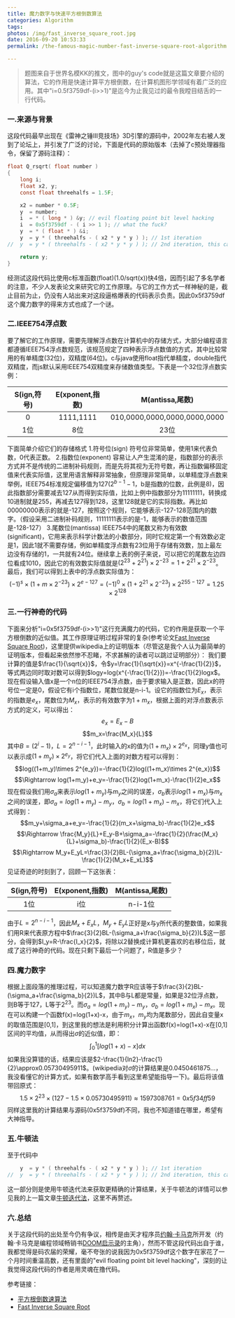 ```yaml
---
title: 魔力数字与快速平方根倒数算法
categories: Algorithm
tags: 
photos: /img/fast_inverse_square_root.jpg
date: 2016-09-20 10:53:33
permalink: /the-famous-magic-number-fast-inverse-square-root-algorithm

---
```



> 题图来自于世界名模KK的推文，图中的guy's code就是这篇文章要介绍的算法，它的作用是快速计算平方根倒数，在计算机图形学领域有着广泛的应用。其中"i=0.5f3759df-(i>>1)"是迄今为止我见过的最令我瞠目结舌的一行代码。

### 一.来源与背景
这段代码最早出现在《雷神之锤III竞技场》3D引擎的源码中，2002年左右被人发到了论坛上，并引发了广泛的讨论，下面是代码的原始版本（去掉了c预处理器指令，保留了源码注释）：
```c
float Q_rsqrt( float number )
{
	long i;
	float x2, y;
	const float threehalfs = 1.5F;

	x2 = number * 0.5F;
	y  = number;
	i  = * ( long * ) &y; // evil floating point bit level hacking
	i  = 0x5f3759df - ( i >> 1 ); // what the fuck?
	y  = * ( float * ) &i;
	y  = y * ( threehalfs - ( x2 * y * y ) ); // 1st iteration
//	y  = y * ( threehalfs - ( x2 * y * y ) ); // 2nd iteration, this can be removed

	return y;
}
```
经测试这段代码比使用c标准函数(float)(1.0/sqrt(x))快4倍，因而引起了多名学者的注意，不少人发表论文来研究它的工作原理。与它的工作方式一样神秘的是，截止目前为止，仍没有人站出来对这段逼格爆表的代码表示负责。因此0x5f3759df这个魔力数字的得来方式也成了一个谜。
<!-- more -->
### 二.IEEE754浮点数
要了解它的工作原理，需要先理解浮点数在计算机中的存储方式，大部分编程语言都遵循IEEE754浮点数规范，该规范规定了四种表示浮点数值的方式，其中比较常用的有单精度(32位)，双精度(64位)。c与java使用float指代单精度，double指代双精度，而js默认采用IEEE754双精度来存储数值类型。下表是一个32位浮点数实例：

| S(ign,符号) | E(xponent,指数) | M(antissa,尾数) |
|:-:|:-:|:-:|
|0|1111,1111|010,0000,0000,0000,0000,0000|
|1位|8位|23位|

下面简单介绍它们的存储格式
1.符号位(sign)
	符号位非常简单，使用1来代表负数，0代表正数。
2.指数位(exponent)
	容易让人产生混淆的是，指数部分的表示方式并不是传统的二进制补码规则，而是先将其视为无符号数，再让指数偏移固定值来代表实际值，这里用语言解释非常抽象，但原理非常简单，以单精度浮点数来举例，IEEE754标准规定偏移值为127($2^{b-1}-1$，b是指数的位数，此例是8)，因此指数部分需要减去127从而得到实际值，比如上例中指数部分为11111111，转换成10进制就是255，再减去127得到128，这里128就是它的实际指数。再比如00000000表示的就是-127，按照这个规则，它能够表示-127-128范围内的数字。（假设采用二进制补码规则，11111111表示的是-1，能够表示的数值范围是-128-127）
3.尾数位(mantissa)
	IEEE754中的尾数又称为有效数(significant)，它用来表示科学计数法的小数部分，同时它规定第一个有效数必定是1，因此1就不需要存储，例如单精度浮点数有23位用于存储有效数，加上最左边没有存储的1，一共就有24位。继续拿上表的例子来说，可以把它的尾数左边四位看成1010，因此它的有效数实际值就是$(2^{23}+2^{21})\times 2^{-23}=1+2^{21}\times 2^{-23}$。
最后，我们可以得到上表中的浮点数实际值为：$$(-1)^s\times (1+m\times 2^{-23})\times 2^{e-127}=(-1)^0\times(1+2^{21}\times 2^{-23})\times2^{255-127}=1.25\times 2^{128}$$

### 三.一行神奇的代码
下面来分析"i=0x5f3759df-(i>>1)"这行充满魔力的代码，它的作用是获取一个平方根倒数的近似值。其工作原理证明过程非常的复杂(参考论文[Fast Inverse Square Root](http://www.lomont.org/Math/Papers/2003/InvSqrt.pdf))，这里提供wikipedia上的证明版本（尽管这是我个人认为最简单的证明版本，但看起来依然惨不忍睹，不求甚解的读者可以跳过证明部分）：
我们要计算的值是$\frac{1}{\sqrt{x}}$，令$y=\frac{1}{\sqrt{x}}=x^{-\frac{1}{2}}$，等式两边同时取对数可以得到$logy=log(x^{-\frac{1}{2}})=-\frac{1}{2}logx$。
现在假设输入值x是一个n位的IEEE754浮点数，由于要求输入是正数，因此x的符号位一定是0，假设它有i个指数位，尾数位就是n-i-1。设它的指数位为$E_x$，表示的指数是$e_x$，尾数位为$M_x$，表示的有效数字为$1+m_x$，根据上面的对浮点数表示方式的定义，可以得出：$$e_x=E_x-B$$$$m_x=\frac{M_x}{L}$$
其中$B=(2^i-1)$，$L=2^{n-i-1}$，此时输入的x的值为$(1+m_x)\times 2^{e_x}$，同理y值也可以表示成$(1+m_y)\times 2^{e_y}$，将它们代入上面的对数方程可以得到：$$log((1+m_y)\times 2^{e_y})=-\frac{1}{2}log((1+m_x)\times 2^{e_x})$$$$\Rightarrow log(1+m_y)+e_y=-\frac{1}{2}log(1+m_x)-\frac{1}{2}e_x$$现在假设我们用$\sigma_a$来表示$log(1+m_y)$与$m_y$之间的误差，$\sigma_b$表示$log(1+m_x)$与$m_x$之间的误差，即$\sigma_a=log(1+m_y)-m_y$，$\sigma_b=log(1+m_x)-m_x$，将它们代入上式得到：$$m_y+\sigma_a+e_y=-\frac{1}{2}(m_x+\sigma_b)-\frac{1}{2}e_x$$$$\Rightarrow \frac{M_y}{L}+E_y-B+\sigma_a=-\frac{1}{2}(\frac{M_x}{L}+\sigma_b)-\frac{1}{2}(E_x-B)$$$$\Rightarrow M_y+E_yL=\frac{3}{2}BL-(\sigma_a+\frac{\sigma_b}{2})L-\frac{1}{2}(M_x+E_xL)$$
见证奇迹的时刻到了，回顾一下这张表：

| S(ign,符号) | E(xponent,指数) | M(antissa,尾数) |
|:-:|:-:|:-:|
|1位|i位|n-i-1位|

由于$L=2^{n-i-1}$，因此$M_x+E_xL$，$M_y+E_yL$正好是x与y所代表的整数值，如果我们用R来代表原方程中$\frac{3}{2}BL-(\sigma_a+\frac{\sigma_b}{2})L$这一部分，会得到$I_y=R-\frac{I_x}{2}$，将除以2替换成计算机更喜欢的右移位后，就成了这行神奇的代码。现在只剩下最后一个问题了，R值是多少？

### 四.魔力数字
根据上面段落的推理过程，可以知道魔力数字R应该等于$\frac{3}{2}BL-(\sigma_a+\frac{\sigma_b}{2})L$，其中B与L都是常量，如果是32位浮点数，则B等于127，L等于$2^{23}$。而$\sigma_a=log(1+m_y)-m_y$，$\sigma_b=log(1+m_x)-m_x$。现在可以构建一个函数f(x)=log(1+x)-x，由于$m_x$，$m_y$均为尾数部分，因此自变量x的取值范围是[0,1]，到这里我的想法是利用积分计算出函数f(x)=log(1+x)-x在[0,1]区间的平均值，从而得出$\sigma$的近似值，即：
$$\int_0^1\left[log(1+x)-x\right]dx$$如果我没算错的话，结果应该是$2-\frac{1}{ln2}-\frac{1}{2}\approx0.05730495911$。(wikipedia对$\sigma$的计算结果是0.0450461875...，我没看懂它的计算方式，如果有数学高手看到这里希望能指导一下)。最后将该值带回原式：
$$1.5\times2^{23}\times(127 - 1.5\times0.05730495911)\approx1597308761=0x5f34ff59$$同样这里我的计算结果与源码(0x5f3759df)不同，我也不知道错在哪里，希望有大神指导。

### 五.牛顿法
至于代码中
```c
	y  = y * ( threehalfs - ( x2 * y * y ) ); // 1st iteration
//	y  = y * ( threehalfs - ( x2 * y * y ) ); // 2nd iteration, this can be removed
```
这一部分则是使用牛顿迭代法来获取更精确的计算结果，关于牛顿法的详情可以参见我的上一篇文章[牛顿迭代法](http://blog.staynoob.cn/post/algorithm/integer-arithmetic-karatsuba-multiplication/#二-牛顿法（Newton-Raphson-method）)，这里不再赘述。

### 六.总结
关于这段代码的出处至今仍有争议，相传是由天才程序员[约翰·卡马克](https://zh.wikipedia.org/wiki/%E7%B4%84%E7%BF%B0%C2%B7%E5%8D%A1%E9%A6%AC%E5%85%8B)所开发（约翰·卡马克是编程领域畅销书[DOOM启示录](https://book.douban.com/subject/1152971/)的主角），然而不管这段代码出自于谁，我都觉得是码农届的荣耀，毫不夸张的说我因为0x5f3759df这个数字在家花了一个月时间重温高数，还有里面的"evil floating point bit level hacking"，深刻的让我觉得这段代码的作者是用灵魂在撸代码。

参考链接：
- [平方根倒数速算法](https://zh.wikipedia.org/wiki/%E5%B9%B3%E6%96%B9%E6%A0%B9%E5%80%92%E6%95%B0%E9%80%9F%E7%AE%97%E6%B3%95)
- [Fast Inverse Square Root](http://www.lomont.org/Math/Papers/2003/InvSqrt.pdf)

